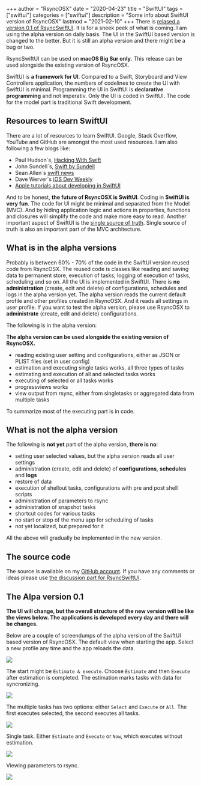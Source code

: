 +++
author = "RsyncOSX"
date = "2020-04-23"
title =  "SwiftUI"
tags = ["swiftui"]
categories = ["swiftui"]
description = "Some info about SwiftUI version of RsyncOSX"
lastmod = "2021-02-10"
+++
There is [relased a version 0.1 of RsyncSwiftUI](https://github.com/rsyncOSX/RsyncSwiftUI/releases). It is for a sneek peek of what is coming. I am using the alpha version on daily basis. The UI in the SwiftUI based version is changed to the better. But it is still an alpha version and there might be a bug or two.

RsyncSwiftUI can be used on **macOS Big Sur only**. This release can be used alongside the existing version of RsyncOSX.

SwiftUI is **a framework for UI**. Compared to a Swift, Storyboard and View Controllers application, the numbers of codelines to create the UI with SwiftUI is minimal. Programming the UI in SwiftUI is **declarative programming** and not imperativ. Only the UI is coded in SwiftUI. The code for the model part is traditional Swift development.

## Resources to learn SwiftUI

There are a lot of resources to learn SwiftUI. Google, Stack Overflow, YouTube and GitHub are amongst the most used resources. I am also following a few blogs like:

- Paul Hudson´s, [Hacking With Swift](https://www.hackingwithswift.com/)
- John Sundell´s, [Swift by Sundell](https://swiftbysundell.com/)
- Sean Allen´s [swift news](https://github.com/SAllen0400/swift-news)
- Dave Werver´s [iOS Dev Weekly](https://iosdevweekly.com/)
- [Apple tutorials about developing in SwiftUI](https://developer.apple.com/tutorials/app-dev-training)

And to be honest, **the future of RsyncOSX is SwiftUI**. Coding in **SwiftUI is very fun**. The code for UI might be minimal and separated from the Model (MVC). And by hiding application logic and actions in properties, functions and closures will simplify the code and make more easy to read. Another important aspect of SwiftUI is the [single source of truth](https://developer.apple.com/documentation/swiftui/managing-user-interface-state). Single source of truth is also an important part of the MVC architecture.

## What is in the alpha versions

Probably is between 60% - 70% of the code in the SwiftUI version reused code from RsyncOSX. The reused code is classes like reading and saving data to permanent store, execution of tasks, logging of execution of tasks, scheduling and so on. All the UI is implemented in SwiftUI. There is **no administration** (create, edit and delete) of configurations, schedules and logs in the alpha version yet. The alpha version reads the current default profile and other profiles created in RsyncOSX. And it reads all settings in user profile. If you want to test the alpha version, please use RsyncOSX to **administrate** (create, edit and delete) configurations.

The following is in the alpha version:

**The alpha version can be used alongside the existing version of RsyncOSX.**

- reading existing user setting and configurations, either as JSON or PLIST files (set in user config)
- estimation and executing single tasks works, all three types of tasks
- estimating and execution of all and selected tasks works
- executing of selected or all tasks works
- progressviews works
- view output from rsync, either from singletasks or aggregated data from multiple tasks

To summarize most of the executing part is in code.

## What is not the alpha version

The following is **not yet** part of the alpha version, **there is no**:

- setting user selected values, but the alpha version reads all user settings
- administration (create, edit and delete) of **configurations**, **schedules** and **logs**
- restore of data
- execution of shellout tasks, configurations with pre and post shell scripts
- administration of parameters to rsync
- administration of snapshot tasks
- shortcut codes for various tasks
- no start or stop of the menu app for scheduling of tasks
- not yet localized, but prepared for it

All the above will gradually be implemented in the new version.

## The source code

The source is available on my [GitHub account](https://github.com/rsyncOSX/RsyncSwiftUI). If you have any comments or ideas please use [the discussion part for RsyncSwiftUI](https://github.com/rsyncOSX/RsyncSwiftUI/discussions).

## The Alpa version 0.1

**The UI will change, but the overall structure of the new version will be like the views below. The applications is developed every day and there will be changes.**

Below are a couple of screendumps of the alpha version of the SwiftUI based version of RsyncOSX. The default view when starting the app. Select a new profile any time and the app reloads the data.

![](/images/RsyncOSX/master/swiftui/start.png)

The start might be `Estimate & execute`. Choose `Estimate` and then `Execute` after estimation is completed. The estimation marks tasks with data for syncronizing.

![](/images/RsyncOSX/master/swiftui/estimate.png)

The multiple tasks has two options: either `Select` and `Execute` or `All`. The first executes selected, the second executes all tasks.

![](/images/RsyncOSX/master/swiftui/multiple.png)

Single task. Either `Estimate` and `Execute` or `Now`, which executes without estimation.

![](/images/RsyncOSX/master/swiftui/single.png)

Viewing parameters to rsync.

![](/images/RsyncOSX/master/swiftui/rsync.png)
